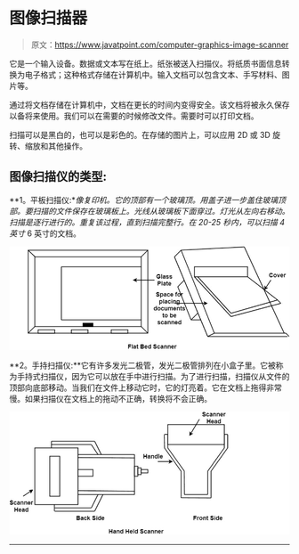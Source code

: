# 图像扫描器

> 原文：<https://www.javatpoint.com/computer-graphics-image-scanner>

它是一个输入设备。数据或文本写在纸上。纸张被送入扫描仪。将纸质书面信息转换为电子格式；这种格式存储在计算机中。输入文档可以包含文本、手写材料、图片等。

通过将文档存储在计算机中，文档在更长的时间内变得安全。该文档将被永久保存以备将来使用。我们可以在需要的时候修改文件。需要时可以打印文档。

扫描可以是黑白的，也可以是彩色的。在存储的图片上，可以应用 2D 或 3D 旋转、缩放和其他操作。

## 图像扫描仪的类型:

**1。平板扫描仪:**像复印机。它的顶部有一个玻璃顶。用盖子进一步盖住玻璃顶部。要扫描的文件保存在玻璃板上。光线从玻璃板下面穿过。灯光从左向右移动。扫描是逐行进行的。重复该过程，直到扫描完整行。在 20-25 秒内，可以扫描 4 英寸* 6 英寸的文档。

![Image Scanner - Flat Bed Scanner](img/3d277459b2759e1e422bcdd9214c60c4.png)

**2。手持扫描仪:**它有许多发光二极管，发光二极管排列在小盒子里。它被称为手持式扫描仪，因为它可以放在手中进行扫描。为了进行扫描，扫描仪从文件的顶部向底部移动。当我们在文件上移动它时，它的灯亮着。它在文档上拖得非常慢。如果扫描仪在文档上的拖动不正确，转换将不会正确。

![Image Scanner - Hand Held Scanner](img/b46ff8726ae97df2e9c4358bb993c439.png)

* * *